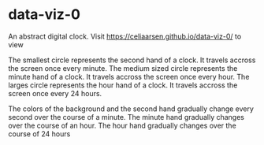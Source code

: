 # data-viz-0

An abstract digital clock. Visit https://celiaarsen.github.io/data-viz-0/ to view

The smallest circle represents the second hand of a clock. It travels accross the screen once every minute.
The medium sized circle represents the minute hand of a clock. It travels accross the screen once every hour.
The larges circle represents the hour hand of a clock. It travels accross the screen once every 24 hours.

The colors of the background and the second hand gradually change every second over the course of a minute.
The minute hand gradually changes over the course of an hour.
The hour hand gradually changes over the course of 24 hours

